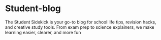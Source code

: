 # Student-blog
The Student Sidekick is your go-to blog for school life tips, revision hacks, and creative study tools. From exam prep to science explainers, we make learning easier, clearer, and more fun
